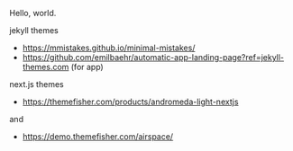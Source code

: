 Hello, world.

jekyll themes
- https://mmistakes.github.io/minimal-mistakes/
- https://github.com/emilbaehr/automatic-app-landing-page?ref=jekyll-themes.com (for app)

next.js themes
- https://themefisher.com/products/andromeda-light-nextjs

and
- https://demo.themefisher.com/airspace/